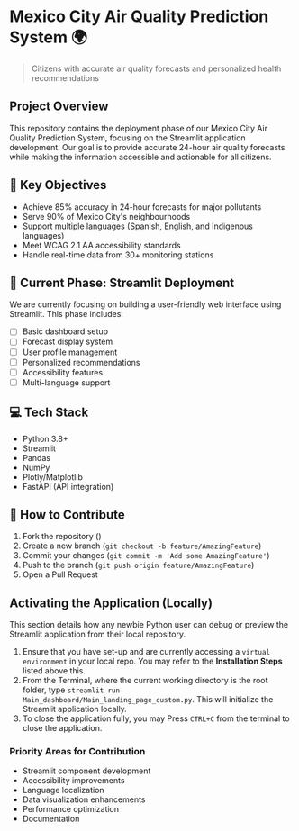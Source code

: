 # Mexico City Air Quality Prediction System 🌍
> Citizens with accurate air quality forecasts and personalized health recommendations

## Project Overview
This repository contains the deployment phase of our Mexico City Air Quality Prediction System, focusing on the Streamlit application development. Our goal is to provide accurate 24-hour air quality forecasts while making the information accessible and actionable for all citizens.

## 🎯 Key Objectives
- Achieve 85% accuracy in 24-hour forecasts for major pollutants
- Serve 90% of Mexico City's neighbourhoods
- Support multiple languages (Spanish, English, and Indigenous languages)
- Meet WCAG 2.1 AA accessibility standards
- Handle real-time data from 30+ monitoring stations

## 🚀 Current Phase: Streamlit Deployment 
We are currently focusing on building a user-friendly web interface using Streamlit. This phase includes:

- [ ] Basic dashboard setup
- [ ] Forecast display system
- [ ] User profile management
- [ ] Personalized recommendations
- [ ] Accessibility features
- [ ] Multi-language support

## 💻 Tech Stack
- Python 3.8+
- Streamlit
- Pandas
- NumPy
- Plotly/Matplotlib
- FastAPI (API integration)

## 🤝 How to Contribute

1. Fork the repository ()
2. Create a new branch (`git checkout -b feature/AmazingFeature`)
3. Commit your changes (`git commit -m 'Add some AmazingFeature'`)
4. Push to the branch (`git push origin feature/AmazingFeature`)
5. Open a Pull Request

## Activating the Application (Locally)
This section details how any newbie Python user can debug or preview the Streamlit application from their local repository.

1. Ensure that you have set-up and are currently accessing a `virtual environment` in your local repo. You may refer to the **Installation Steps** listed above this.
2. From the Terminal, where the current working directory is the root folder, type `streamlit run Main_dashboard/Main_landing_page_custom.py`. This will initialize the Streamlit application locally.
3. To close the application fully, you may Press `CTRL+C` from the terminal to close the application.

### Priority Areas for Contribution
- Streamlit component development
- Accessibility improvements
- Language localization
- Data visualization enhancements
- Performance optimization
- Documentation
